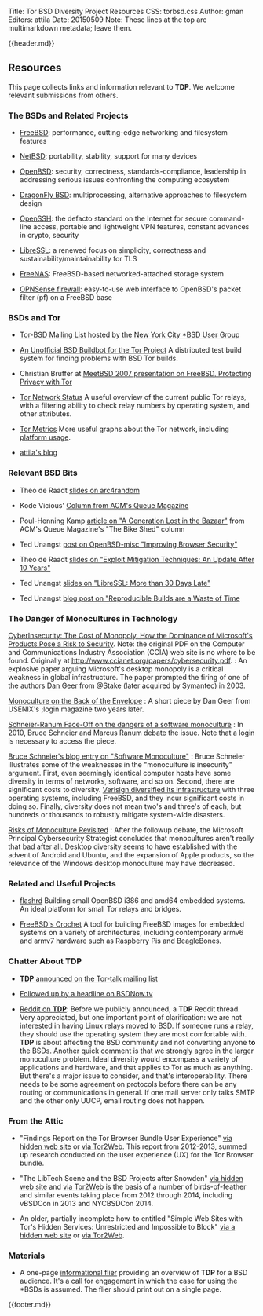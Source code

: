 Title: Tor BSD Diversity Project Resources
CSS: torbsd.css
Author: gman
Editors: attila
Date: 20150509
Note: These lines at the top are multimarkdown metadata; leave them.

{{header.md}}

## Resources ##

This page collects links and information relevant to __TDP__.
We welcome relevant submissions from others.


### The BSDs and Related Projects ###

* [FreeBSD](https://www.freebsd.org): performance, cutting-edge networking and filesystem features

* [NetBSD](http://www.netbsd.org): portability, stability, support for many devices

* [OpenBSD](http://www.openbsd.org): security, correctness, standards-compliance, leadership in addressing serious issues confronting the computing ecosystem

* [DragonFly BSD](http://www.dragonflybsd.org): multiprocessing, alternative approaches to filesystem design

* [OpenSSH](http://www.openssh.com): the defacto standard on the Internet for secure command-line access, portable and lightweight VPN features, constant advances in crypto, security

* [LibreSSL](http://www.libressl.org): a renewed focus on simplicity, correctness and sustainability/maintainability for TLS

* [FreeNAS](https://www.freenas.org): FreeBSD-based networked-attached storage system

* [OPNSense firewall](https://opnsense.org): easy-to-use web interface to OpenBSD's packet filter (pf) on a FreeBSD base


### BSDs and Tor ###

* [Tor-BSD Mailing List](http://lists.nycbug.org/mailman/listinfo/tor-bsd) hosted by the [New York City *BSD User Group](http://www.nycbug.org)

* [An Unofficial BSD Buildbot for the Tor Project](http://buildbot.pixelminers.net)
  A distributed test build system for finding problems with BSD Tor builds.

* Christian Bruffer at [MeetBSD 2007 presentation on FreeBSD, Protecting Privacy with Tor](https://www.youtube.com/watch?v=OwBh8ro7xHQ)

* [Tor Network Status](http://torstatus.rueckgr.at/)
  A useful overview of the current public Tor relays, with a filtering ability to check relay numbers by operating system, and other attributes.

* [Tor Metrics](http://metrics.torproject.org/)
  More useful graphs about the Tor network, including [platform usage](https://metrics.torproject.org/platforms.html).

* [attila's blog](http://trac.haqistan.net)

### Relevant BSD Bits ###

* Theo de Raadt [slides on arc4random](http://www.openbsd.org/papers/hackfest2014-arc4random/index.html)

* Kode Vicious' [Column from ACM's Queue Magazine](https://queue.acm.org/listing.cfm?typefilter=Kodevicious&sort=publication_date&order=desc&qc_type=Kodevicious&article_type=&item_topic=all&filter_type=topic&page_title=Kode%20Vicious&filter=all)

* Poul-Henning Kamp [article on "A Generation Lost in the Bazaar"](https://queue.acm.org/detail.cfm?id=2349257) from ACM's Queue Magazine's "The Bike Shed" column

* Ted Unangst [post on OpenBSD-misc "Improving Browser Security"](https://marc.info/?l=openbsd-misc&m=142523501726732)

* Theo de Raadt [slides on "Exploit Mitigation Techniques: An Update After 10 Years"](http://www.openbsd.org/papers/ru13-deraadt/)

* Ted Unangst [slides on "LibreSSL: More than 30 Days Late"](http://www.openbsd.org/papers/eurobsdcon2014-libressl.html)

* Ted Unangst [blog post on "Reproducible Builds are a Waste of Time](http://www.tedunangst.com/flak/post/reproducible-builds-are-a-waste-of-time)

### The Danger of Monocultures in Technology ###

[CyberInsecurity: The Cost of Monopoly. How the Dominance of Microsoft's Products Pose a Risk to Security](https://cryptome.org/cyberinsecurity.htm). Note: the original PDF on the Computer and Communications Industry Association (CCIA) web site is no where to be found. Originally at http://www.ccianet.org/papers/cybersecurity.pdf.
:    An explosive paper arguing Microsoft's desktop monopoly is a critical weakness in global infrastructure. The paper prompted the firing of one of the authors [Dan Geer](https://en.wikipedia.org/wiki/Dan_Geer) from @Stake (later acquired by Symantec) in 2003.

[Monoculture on the Back of the Envelope](https://www.usenix.org/legacy/publiccations/login/2005-12/openpds/geer.pdf)
:    A short piece by Dan Geer from USENIX's ;login magazine two years later.

[Schneier-Ranum Face-Off on the dangers of a software monoculture](http://searchsecurity.techtarget.com/magazineContent/Schneier-Ranum-Face-Off-on-the-dangers-of-a-software-monoculture)
:    In 2010, Bruce Schneier and Marcus Ranum debate the issue. Note that a login is necessary to access the piece.

[Bruce Schneier's blog entry on "Software Monoculture"](https://www.schneier.com/blog/archives/2010/12/software_monocu.html)
:    Bruce Schneier illustrates some of the weaknesses in the "monoculture is insecurity" argument. First, even seemingly identical computer hosts have some diversity in terms of networks, software, and so on. Second, there are significant costs to diversity. [Verisign diversified its infrastructure](http://www.eweek.com/enterprise-apps/verisign-embraces-open-source-freebsd-for-diversity) with three operating systems, including FreeBSD, and they incur significant costs in doing so. Finally, diversity does not mean two's and three's of each, but hundreds or thousands to robustly mitigate system-wide disasters.

[Risks of Monoculture Revisited](https://blogs.microsoft.com/cybertrust/2010/12/03/risks-of-monoculture-revisited/)
:    After the followup debate, the Microsoft Principal Cybersecurity Strategist concludes that monocultures aren't really that bad after all. Desktop diversity seems to have established with the advent of Android and Ubuntu, and the expansion of Apple products, so the relevance of the Windows desktop monoculture may have decreased.

### Related and Useful Projects ###

* [flashrd](http://www.nmedia.net/flashrd)
  Building small OpenBSD i386 and amd64 embedded systems. An ideal platform for small Tor relays and bridges.

* [FreeBSD's Crochet](https://github.com/freebsd/crochet)
  A tool for building FreeBSD images for embedded systems on a variety of architectures, including contemporary armv6 and armv7 hardware such as Raspberry Pis and BeagleBones. 


### Chatter About __TDP__ ###

* [__TDP__ announced on the Tor-talk mailing list](https://lists.torproject.org/pipermail/tor-talk/2015-April/037649.html)

* [Followed up by a headline on BSDNow.tv](http://www.bsdnow.tv/episodes/2015_05_06-below_the_clouds)

* [Reddit on __TDP__](https://www.reddit.com/r/linux/comments/356iyy/torbsd_diversity_project_help_move_tor_nodes_from/):
  Before we publicly announced, a __TDP__ Reddit thread. Very appreciated, but one important point of clarification: we are not interested in having Linux relays moved to BSD. If someone runs a relay, they should use the operating system they are most comfortable with. __TDP__ is about affecting the BSD community and not converting anyone __to__ the BSDs. Another quick comment is that we strongly agree in the larger monoculture problem. Ideal diversity would encompass a variety of applications and hardware, and that applies to Tor as much as anything. But there's a major issue to consider, and that's interoperability. There needs to be some agreement on protocols before there can be any routing or communications in general. If one mail server only talks SMTP and the other only UUCP, email routing does not happen.

### From the Attic ###

* "Findings Report on the Tor Browser Bundle User Experience" [via hidden web site](http://l7plhliaaob6puqw.onion) or [via Tor2Web](https://l7plhliaaob6puqw.tor2web.org). This report from 2012-2013, summed up research conducted on the user experience (UX) for the Tor Browser bundle.

* "The LibTech Scene and the BSD Projects after Snowden" [via hidden web site](http://twvihadsu5oznuux.onion) and [via Tor2Web](https://twvihadsu5oznuux.tor2web.org) is the basis of a number of birds-of-feather and similar events taking place from 2012 through 2014, including vBSDCon in 2013 and NYCBSDCon 2014.

* An older, partially incomplete how-to entitled "Simple Web Sites with Tor's Hidden Services: Unrestricted and Impossible to Block" [via a hidden web site](http://3vk2dyth3w4zxdba.onion) or [via Tor2Web](https://3vk2dyth3w4zxdba.tor2web.org).

### Materials ###

* A one-page [informational flier](materials/flier-bsd.html) providing an overview of __TDP__ for a BSD audience.  It's a call for engagement in which the case for using the *BSDs is assumed. The flier should print out on a single page.

{{footer.md}}
